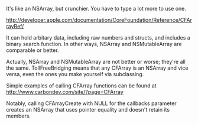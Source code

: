 It's like an NSArray, but crunchier. You have to type a lot more to use one.

 http://developer.apple.com/documentation/CoreFoundation/Reference/CFArrayRef/

It can hold arbitary data, including raw numbers and structs, and includes a binary search function. In other ways, NSArray and NSMutableArray are comparable or better.

Actually, NSArray and NSMutableArray are not better or worse; they're all the same. TollFreeBridging means that any CFArray is an NSArray and vice versa, even the ones you make yourself via subclassing.

Simple examples of calling CFArray functions can be found at
http://www.carbondev.com/site/?page=CFArray

Notably, calling CFA<nowiki/>rrayCreate with NULL for the callbacks parameter creates an NSArray that uses pointer equality and doesn't retain its members.
